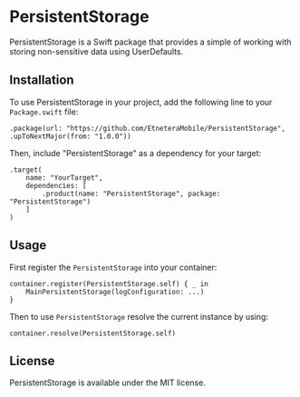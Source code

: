 # PersistentStorage

PersistentStorage is a Swift package that provides a simple of working with storing non-sensitive data using UserDefaults.

## Installation

To use PersistentStorage in your project, add the following line to your `Package.swift` file:

```
.package(url: "https://github.com/EtneteraMobile/PersistentStorage", .upToNextMajor(from: "1.0.0"))
```

Then, include "PersistentStorage" as a dependency for your target:

```
.target(
    name: "YourTarget",
    dependencies: [
        .product(name: "PersistentStorage", package: "PersistentStorage")
    ]
)
```

## Usage

First register the `PersistentStorage` into your container:

```
container.register(PersistentStorage.self) { _ in
    MainPersistentStorage(logConfiguration: ...)
}
```

Then to use `PersistentStorage` resolve the current instance by using:

```
container.resolve(PersistentStorage.self)
```

## License

PersistentStorage is available under the MIT license.
